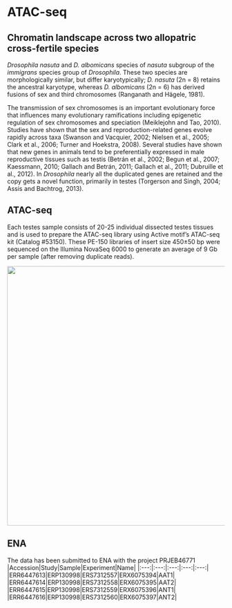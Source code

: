 # ATAC-seq
## Chromatin landscape across two allopatric cross-fertile species
_Drosophila nasuta_ and _D. albomicans_ species of _nasuta_ subgroup of the _immigrans_ species group of _Drosophila_. These two species are morphologically similar, but differ karyotypically; _D. nasuta_ (2n = 8) retains the ancestral karyotype, whereas _D. albomicans_ (2n = 6) has derived fusions of sex and third chromosomes (Ranganath and Hägele, 1981).  

The transmission of sex chromosomes is an important evolutionary force that influences many evolutionary ramifications including epigenetic regulation of sex chromosomes and speciation (Meiklejohn and Tao, 2010). Studies have shown that the sex and reproduction-related genes evolve rapidly across taxa (Swanson and Vacquier, 2002; Nielsen et al., 2005; Clark et al., 2006; Turner and Hoekstra, 2008). Several studies have shown that new genes in animals tend to be preferentially expressed in male reproductive tissues such as testis (Betrán et al., 2002; Begun et al., 2007; Kaessmann, 2010; Gallach and Betrán, 2011; Gallach et al., 2011; Dubruille et al., 2012). In _Drosophila_ nearly all the duplicated genes are retained and the copy gets a novel function, primarily in testes (Torgerson and Singh, 2004; Assis and Bachtrog, 2013). 

## ATAC-seq

Each testes sample consists of 20-25 individual dissected testes tissues and is used to prepare the ATAC-seq library using Active motif’s ATAC-seq kit (Catalog #53150). These PE-150 libraries of insert size 450±50 bp were sequenced on the Illumina NovaSeq 6000 to generate an average of 9 Gb per sample (after removing duplicate reads).

<img align="centre"  src="https://github.com/RadPa/ATAC-seq/blob/main/outline.png" width="900" height="600">

## ENA
The data has been submitted to ENA with the project PRJEB46771
|Accession|Study|Sample|Experiment|Name|
|:---:|:---:|:---:|:---:|:---:|
|ERR6447613|ERP130998|ERS7312557|ERX6075394|AAT1|
|ERR6447614|ERP130998|ERS7312558|ERX6075395|AAT2|
|ERR6447615|ERP130998|ERS7312559|ERX6075396|ANT1|
|ERR6447616|ERP130998|ERS7312560|ERX6075397|ANT2|

